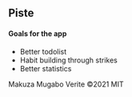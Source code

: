 ## Piste

#### Goals for the app

- Better todolist
- Habit building through strikes
- Better statistics

<!--
Why?

I built this app for my self since or however is in need to, I can't a fford paying great products I have to sacrifice my time. I wasn't happy with all free plans I have found on th internet.
-->

Makuza Mugabo Verite &copy;2021 MIT
